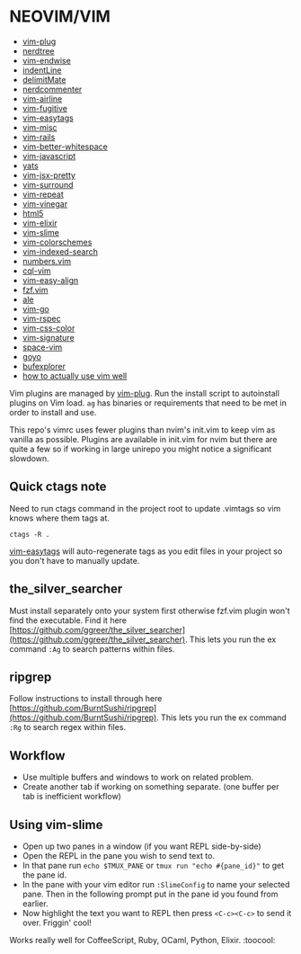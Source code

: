 # NEOVIM/VIM

* [vim-plug](https://github.com/junegunn/vim-plug)
* [nerdtree](https://github.com/scrooloose/nerdtree)
* [vim-endwise](https://github.com/tpope/vim-endwise)
* [indentLine](https://github.com/Yggdroot/indentLine)
* [delimitMate](https://github.com/Raimondi/delimitMate)
* [nerdcommenter](https://github.com/scrooloose/nerdcommenter)
* [vim-airline](https://github.com/bling/vim-airline)
* [vim-fugitive](https://github.com/tpope/vim-fugitive)
* [vim-easytags](https://github.com/xolox/vim-easytags)
* [vim-misc](https://github.com/xolox/vim-misc)
* [vim-rails](https://github.com/tpope/vim-rails)
* [vim-better-whitespace](https://github.com/ntpeters/vim-better-whitespace)
* [vim-javascript](https://github.com/pangloss/vim-javascript)
* [yats](https://github.com/HerringtonDarkholme/yats.vim)
* [vim-jsx-pretty](https://github.com/maxmellon/vim-jsx-pretty)
* [vim-surround](https://github.com/tpope/vim-surround)
* [vim-repeat](https://github.com/tpope/vim-repeat)
* [vim-vinegar](https://github.com/tpope/vim-vinegar)
* [html5](https://github.com/othree/html5.vim)
* [vim-elixir](https://github.com/elixir/vim-elixir)
* [vim-slime](https://github.com/jpalardy/vim-slime)
* [vim-colorschemes](https://github.com/flazz/vim-colorschemes)
* [vim-indexed-search](https://github.com/henrik/vim-indexed-search)
* [numbers.vim](https://github.com/myusuf3/numbers.vim)
* [cql-vim](https://github.com/elubow/cql-vim)
* [vim-easy-align](https://github.com/junegunn/vim-easy-align)
* [fzf.vim](https://github.com/junegunn/fzf.vim)
* [ale](https://github.com/dense-analysis/ale)
* [vim-go](https://github.com/fatih/vim-go)
* [vim-rspec](https://github.com/thoughtbot/vim-rspec)
* [vim-css-color](https://github.com/ap/vim-css-color)
* [vim-signature](https://github.com/kshenoy/vim-signature)
* [space-vim](https://github.com/liuchengxu/space-vim-dark)
* [goyo](https://github.com/junegunn/goyo.vim)
* [bufexplorer](https://github.com/jlanzarotta/bufexplorer)
* [how to actually use vim well](http://stackoverflow.com/questionj/1218390/what-is-your-most-productive-shortcut-with-vim/1220118#1220118)

Vim plugins are managed by [vim-plug](https://github.com/junegunn/vim-plug).
Run the install script to autoinstall plugins on Vim load. `ag` has 
binaries or requirements that need to be met in order to install and use.

This repo's vimrc uses fewer plugins than nvim's init.vim to keep vim as vanilla
as possible. Plugins are available in init.vim for nvim but there are quite a
few so if working in large unirepo you might notice a significant slowdown.

## Quick ctags note
Need to run ctags command in the project root to update .vimtags so vim knows
where them tags at.
```
ctags -R .
```
[vim-easytags](https://github.com/xolox/vim-easytags) will auto-regenerate tags as you edit files
in your project so you don't have to manually update.

## the_silver_searcher
Must install separately onto your system first otherwise fzf.vim plugin won't
find the executable. Find it here [https://github.com/ggreer/the_silver_searcher](https://github.com/ggreer/the_silver_searcher).
This lets you run the ex command `:Ag` to search patterns within files.

## ripgrep
Follow instructions to install through here [https://github.com/BurntSushi/ripgrep](https://github.com/BurntSushi/ripgrep).
This lets you run the ex command `:Rg` to search regex within files.

## Workflow
* Use multiple buffers and windows to work on related problem.
* Create another tab if working on something separate. (one buffer per tab is inefficient workflow)

## Using vim-slime
* Open up two panes in a window (if you want REPL side-by-side)
* Open the REPL in the pane you wish to send text to.
* In that pane run `echo $TMUX_PANE` or `tmux run "echo #{pane_id}"`
to get the pane id.
* In the pane with your vim editor run `:SlimeConfig` to name your selected
pane. Then in the following prompt put in the pane id you found from earlier.
* Now highlight the text you want to REPL then press `<C-c><C-c>` to send it
over. Friggin' cool!

Works really well for CoffeeScript, Ruby, OCaml, Python, Elixir. :toocool:
